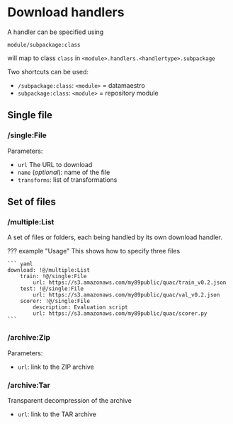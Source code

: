 # Download handlers

A handler can be specified using

`module/subpackage:class`

will map to class `class` in `<module>.handlers.<handlertype>.subpackage`

Two shortcuts can be used:
- `/subpackage:class`: `<module>` = datamaestro
- `subpackage:class`: `<module>` = repository module



## Single file

### /single:File

Parameters:

- `url` The URL to download
- `name` (*optional*): name of the file
- `transforms`: list of transformations

## Set of files

### /multiple:List

A set of files or folders, each being handled by its own download handler.

??? example "Usage"
    This shows how to specify three files
    
    ``` yaml
    download: !@/multiple:List
        train: !@/single:File
            url: https://s3.amazonaws.com/my89public/quac/train_v0.2.json
        test: !@/single:File
            url: https://s3.amazonaws.com/my89public/quac/val_v0.2.json
        scorer: !@/single:File
            description: Evaluation script 
            url: https://s3.amazonaws.com/my89public/quac/scorer.py
    ```

### /archive:Zip

Parameters:

- `url`: link to the ZIP archive

### /archive:Tar

Transparent decompression of the archive

- `url`: link to the TAR archive

